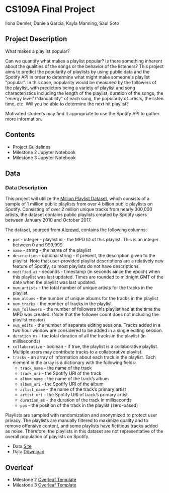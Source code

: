 # CS109A Final Project

Ilona Demler, Daniela Garcia, Kayla Manning, Saul Soto

## Project Description

What makes a playlist popular?

Can we quantify what makes a playlist popular? Is there something inherent about the qualities of the songs or the behavior of the listeners? This project aims to predict the popularity of playlists by using public data and the Spotify API in order to determine what might make someone's playlist "popular". In this case, popularity would be measured by the followers of the playlist, with predictors being a variety of playlist and song characteristics including the length of the playlist, duration of the songs, the "energy level"/"dancability" of each song, the popularity of artists, the listen time, etc. Will you be able to determine the next hit playlist?

Motivated students may find it appropriate to use the Spotify API to gather more information.

## Contents

- Project Guidelines
- Milestone 2 Jupyter Notebook
- Milestone 3 Jupyter Notebook

## Data

### Data Description

This project will utilize the [Million Playlist Dataset](https://www.aicrowd.com/challenges/spotify-million-playlist-dataset-challenge/dataset_files), which consists of a sample of 1 million public playlists from over 4 billion public playlists on Spotify. Consisting of over 2 million unique tracks from nearly 300,000 artists, the dataset contains public playlists created by Spotify users between January 2010 and October 2017. 

The dataset, sourced from [AIcrowd](https://www.aicrowd.com/challenges/spotify-million-playlist-dataset-challenge), contains the following columns:

- `pid` - integer - playlist id - the MPD ID of this playlist. This is an integer between 0 and 999,999.
- `name` - string - the name of the playlist
- `description` - optional string - if present, the description given to the playlist. Note that user-provided playlist descriptions are a relatively new feature of Spotify, so most playlists do not have descriptions.
- `modified_at` - seconds - timestamp (in seconds since the epoch) when this playlist was last updated. Times are rounded to midnight GMT of the date when the playlist was last updated.
- `num_artists` - the total number of unique artists for the tracks in the playlist.
- `num_albums` - the number of unique albums for the tracks in the playlist
- `num_tracks` - the number of tracks in the playlist
- `num_followers` - the number of followers this playlist had at the time the MPD was created. (Note that the follower count does not including the playlist creator)
- `num_edits` - the number of separate editing sessions. Tracks added in a two hour window are considered to be added in a single editing session.
- `duration_ms` - the total duration of all the tracks in the playlist (in milliseconds)
- `collaborative` - boolean - if true, the playlist is a collaborative playlist. Multiple users may contribute tracks to a collaborative playlist.
- `tracks` - an array of information about each track in the playlist. Each element in the array is a dictionary with the following fields:
    - `track_name` - the name of the track
    - `track_uri` - the Spotify URI of the track
    - `album_name` - the name of the track’s album
    - `album_uri` - the Spotify URI of the album
    - `artist_name` - the name of the track’s primary artist
    - `artist_uri` - the Spotify URI of track’s primary artist
    - `duration_ms` - the duration of the track in milliseconds
    - `pos` - the position of the track in the playlist (zero-based)

Playlists are sampled with randomization and anonymized to protect user privacy. The playlists are manually filtered to maximize quality and to remove offensive content, and some playlists have fictitious tracks added as noise. Therefore, the playlists in this dataset are not representative of the overall population of playlists on Spotify. 

- Data [Site](https://www.aicrowd.com/challenges/spotify-million-playlist-dataset-challenge)
- Data [Download](https://www.aicrowd.com/challenges/spotify-million-playlist-dataset-challenge/dataset_files)

## Overleaf

- Milestone 2 [Overleaf Template](https://www.overleaf.com/3316578227zhhjypgtmjqq)
- Milestone 3 [Overleaf Template](https://www.overleaf.com/5297315935qprcpnwcryck)
